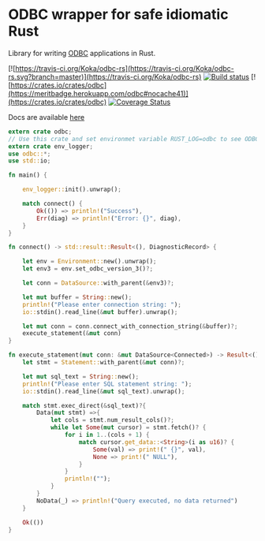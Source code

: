 # ODBC wrapper for safe idiomatic Rust

Library for writing [ODBC](https://msdn.microsoft.com/en-us/library/ms710154.aspx) applications in Rust.

[![https://travis-ci.org/Koka/odbc-rs](https://travis-ci.org/Koka/odbc-rs.svg?branch=master)](https://travis-ci.org/Koka/odbc-rs)
[![Build status](https://ci.appveyor.com/api/projects/status/45ovhoic0wg7mnv5/branch/master?svg=true)](https://ci.appveyor.com/project/Koka/odbc-rs/branch/master)
[![https://crates.io/crates/odbc](https://meritbadge.herokuapp.com/odbc#nocache41)](https://crates.io/crates/odbc)
[![Coverage Status](https://coveralls.io/repos/github/Koka/odbc-rs/badge.svg)](https://coveralls.io/github/Koka/odbc-rs)

Docs are available [here](http://koka.github.io/odbc-rs/odbc/)

```rust
extern crate odbc;
// Use this crate and set environmet variable RUST_LOG=odbc to see ODBC warnings
extern crate env_logger;
use odbc::*;
use std::io;

fn main() {

    env_logger::init().unwrap();

    match connect() {
        Ok(()) => println!("Success"),
        Err(diag) => println!("Error: {}", diag),
    }
}

fn connect() -> std::result::Result<(), DiagnosticRecord> {

    let env = Environment::new().unwrap();
    let env3 = env.set_odbc_version_3()?;

    let conn = DataSource::with_parent(&env3)?;

    let mut buffer = String::new();
    println!("Please enter connection string: ");
    io::stdin().read_line(&mut buffer).unwrap();

    let mut conn = conn.connect_with_connection_string(&buffer)?;
    execute_statement(&mut conn)
}

fn execute_statement(mut conn: &mut DataSource<Connected>) -> Result<()> {
    let stmt = Statement::with_parent(&mut conn)?;

    let mut sql_text = String::new();
    println!("Please enter SQL statement string: ");
    io::stdin().read_line(&mut sql_text).unwrap();

    match stmt.exec_direct(&sql_text)?{
        Data(mut stmt) =>{
            let cols = stmt.num_result_cols()?;
            while let Some(mut cursor) = stmt.fetch()? {
                for i in 1..(cols + 1) {
                    match cursor.get_data::<String>(i as u16)? {
                        Some(val) => print!(" {}", val),
                        None => print!(" NULL"),
                    }
                }
                println!("");
            }
        }
        NoData(_) => println!("Query executed, no data returned")
    }

    Ok(())
}
```

